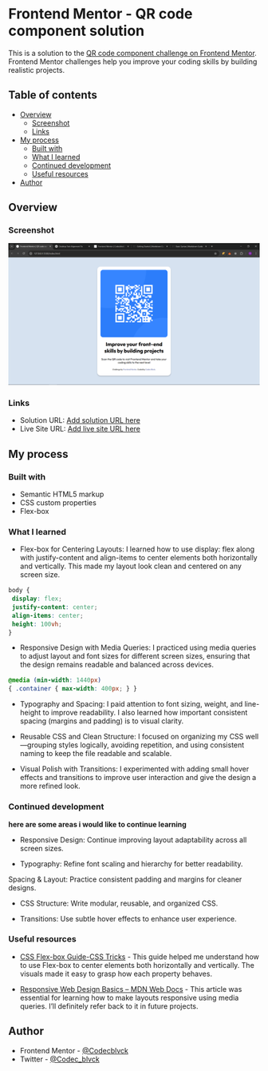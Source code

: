 # Frontend Mentor - QR code component solution

This is a solution to the [QR code component challenge on Frontend Mentor](https://www.frontendmentor.io/challenges/qr-code-component-iux_sIO_H). Frontend Mentor challenges help you improve your coding skills by building realistic projects. 

## Table of contents

- [Overview](#overview)
  - [Screenshot](#screenshot)
  - [Links](#links)
- [My process](#my-process)
  - [Built with](#built-with)
  - [What I learned](#what-i-learned)
  - [Continued development](#continued-development)
  - [Useful resources](#useful-resources)
- [Author](#author)


## Overview

### Screenshot

![](./qr-code-result-screenshot.png)

### Links

- Solution URL: [Add solution URL here](https://your-solution-url.com)
- Live Site URL: [Add live site URL here](https://codecblvck.github.io/qr-code-component-main/
)

## My process

### Built with

- Semantic HTML5 markup
- CSS custom properties
- Flex-box

### What I learned

- Flex-box for Centering Layouts:
I learned how to use display: flex along with justify-content and align-items to center elements both horizontally and vertically. This made my layout look clean and centered on any screen size.

 ```css
body {
  display: flex;
  justify-content: center;
  align-items: center;
  height: 100vh;
}
 ```
- Responsive Design with Media Queries:
I practiced using media queries to adjust layout and font sizes for different screen sizes, ensuring that the design remains readable and balanced across devices.

 ```css 
 @media (min-width: 1440px) 
 { .container { max-width: 400px; } }
  ```
 - Typography and Spacing:
I paid attention to font sizing, weight, and line-height to improve readability. I also learned how important consistent spacing (margins and padding) is to visual clarity.

- Reusable CSS and Clean Structure:
I focused on organizing my CSS well—grouping styles logically, avoiding repetition, and using consistent naming to keep the file readable and scalable.

- Visual Polish with Transitions:
I experimented with adding small hover effects and transitions to improve user interaction and give the design a more refined look.


### Continued development

**here are some areas i would like to continue learning**

- Responsive Design: Continue improving layout adaptability across all screen sizes.

- Typography: Refine font scaling and hierarchy for better readability.

Spacing & Layout: Practice consistent padding and margins for cleaner designs.

- CSS Structure: Write modular, reusable, and organized CSS.

- Transitions: Use subtle hover effects to enhance user experience.

### Useful resources

- [CSS Flex-box Guide-CSS Tricks](https://css-tricks.com/snippets/css/a-guide-to-flexbox/) - This guide helped me understand how to use Flex-box to center elements both horizontally and vertically. The visuals made it easy to grasp how each property behaves.


- [Responsive Web Design Basics – MDN Web Docs](https://developer.mozilla.org/en-US/docs/Learn/CSS/CSS_layout/Responsive_Design) - This article was essential for learning how to make layouts responsive using media queries. I’ll definitely refer back to it in future projects.

## Author

- Frontend Mentor - [@Codecblvck](https://www.frontendmentor.io/profile/Codecblvck)
- Twitter - [@Codec_blvck](https://x.com/Codec_blvck)




